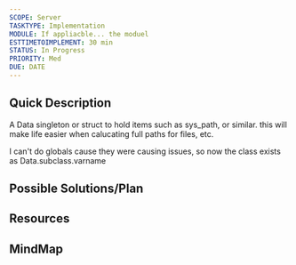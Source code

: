 ```yaml
---
SCOPE: Server
TASKTYPE: Implementation
MODULE: If appliacble... the moduel
ESTTIMETOIMPLEMENT: 30 min
STATUS: In Progress
PRIORITY: Med
DUE: DATE
---
```



## Quick Description

A Data singleton or struct to hold items such as 
sys_path, or similar. this will make life easier when calucating full paths for files, etc.

I can't do globals cause they were causing issues, so now the class exists as Data.subclass.varname

## Possible Solutions/Plan


## Resources

## MindMap